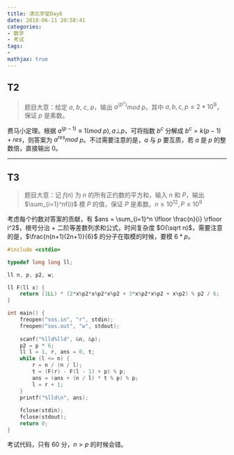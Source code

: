 ```yaml
---
title: 清北学堂Day6
date: 2018-06-11 20:58:41
categories:
- 数学
- 考试
tags:
- 
mathjax: true
---
```


## T2

> 题目大意：给定 $a$, $b$, $c$, $p$，输出 $a^{(b^c)}$$mod$ $p$。其中 $a, b, c, p ≤ 2*10^9$，保证 $p$ 是素数。

费马小定理。根据 $a^{(p-1)} \equiv 1(mod$ $p), a⊥p$，可将指数 $b^c$ 分解成 $b^c = k(p-1)+res$，则答案为 $a^{res} mod$ $p$。不过需要注意的是，$a$ 与 $p$ 要互质，若 $a$ 是 $p$ 的整数倍，直接输出 $0$。

------

## T3

> 题目大意：记 $f(n)$ 为 $n$ 的所有正约数的平方和，输入 $n$ 和 $P$，输出 $\sum_{i=1}^nf(i)$ 模 $P$ 的值，保证 $P$ 是素数。$n≤10^{12}, P≤10^9$

考虑每个约数对答案的贡献，有 $ans = \sum_{i=1}^n \lfloor \frac{n}{i} \rfloor i^2$，根号分治 + 二阶等差数列求和公式，时间复杂度 $O(\sqrt n)$，需要注意的是，$\frac{n(n+1)(2n+1)}{6}$ 的分子在取模的时候，要模 $6*p$。

```c++
#include <cstdio>

typedef long long ll;

ll n, p, p2, w;

ll F(ll x) {
	return (1LL) * (2*x%p2*x%p2*x%p2 + 3*x%p2*x%p2 + x%p2) % p2 / 6;
}

int main() {
	freopen("sos.in", "r", stdin);
	freopen("sos.out", "w", stdout);
	
	scanf("%lld%lld", &n, &p);
	p2 = p * 6;
	ll l = 1, r, ans = 0, t;
	while (l <= n) {
		r = n / (n / l);
		t = (F(r) - F(l - 1) + p) % p;
		ans = (ans + (n / l) * t % p) % p;
		l = r + 1;
	}
	printf("%lld\n", ans);
	
	fclose(stdin);
	fclose(stdout);
	return 0;
}
```

考试代码，只有 $60$ 分，$n > p$ 的时候会错。
